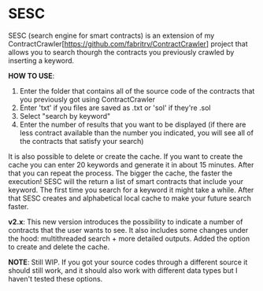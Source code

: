 # SESC
SESC (search engine for smart contracts) is an extension of my ContractCrawler[https://github.com/fabritrv/ContractCrawler] project that allows you to search thourgh the contracts you previously crawled by inserting a keyword.


**HOW TO USE**:
1. Enter the folder that contains all of the source code of the contracts that you previously got using ContractCrawler
2. Enter 'txt' if you files are saved as .txt or 'sol' if they're .sol
3. Select "search by keyword"
4. Enter the number of results that you want to be displayed (if there are less contract available than the number you indicated, you will see all of the contracts that satisfy your search)

It is also possible to delete or create the cache. If you want to create the cache you can enter 20 keywords and generate it in about 15 minutes. After that you can repeat the process. The bigger the cache, the faster the execution!
SESC will the return a list of smart contracts that include your keyword. The first time you search for a keyword it might take a while. After that SESC creates and alphabetical local cache to make your future search faster.


**v2.x**:
This new version introduces the possibility to indicate a number of contracts that the user wants to see. It also includes some changes under the hood: multithreaded search + more detailed outputs.
Added the option to create and delete the cache.


**NOTE**:
Still WIP. If you got your source codes through a different source it should still work, and it should also work with different data types but I haven't tested these options.
